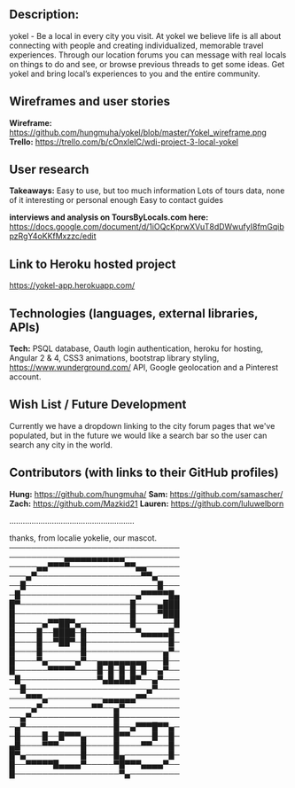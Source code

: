 ## Description:
yokel - Be a local in every city you visit.
At yokel we believe life is all about connecting with people and creating individualized, memorable travel experiences. Through our location forums you can message with real locals on things to do and see, or browse previous threads to get some ideas. Get yokel and bring local’s experiences to you and the entire community.

## Wireframes and user stories
**Wireframe:** https://github.com/hungmuha/yokel/blob/master/Yokel_wireframe.png
**Trello:** https://trello.com/b/cOnxleIC/wdi-project-3-local-yokel

## User research
**Takeaways:**
Easy to use, but too much information
Lots of tours data, none of it interesting or personal enough
Easy to contact guides

**interviews and analysis on ToursByLocals.com here:** https://docs.google.com/document/d/1iOQcKprwXVuT8dDWwufyI8fmGqibpzRgY4oKKfMxzzc/edit

## Link to Heroku hosted project
https://yokel-app.herokuapp.com/

## Technologies (languages, external libraries, APIs)
**Tech:** PSQL database, Oauth login authentication, heroku for hosting, Angular 2 & 4, CSS3 animations, bootstrap library styling, https://www.wunderground.com/ API, Google geolocation and a Pinterest account.

## Wish List / Future Development
Currently we have a dropdown linking to the city forum pages that we've populated, but in the future we would like a search bar so the user can search any city in the world.

## Contributors (with links to their GitHub profiles)
**Hung:** https://github.com/hungmuha/
**Sam:** https://github.com/samascher/
**Zach:** https://github.com/Mazkid21
**Lauren:** https://github.com/luluwelborn

........................................................

thanks, from localie yokelie, our mascot.
───────────────────────────────
──────────▄▄▄▄▄▄▄▄▄▄▄──────────
─────▄▄▀▀▀▀──────────▀▀▄▄──────
───▄▀───────────────────▀▀▄────
──█────────────────────────█───
─█─────────────────────▄▀▀▀▀▀█▄
█▀────────────────────█────▄███
█─────────────────────█────▀███
█─────▄▀▀██▀▄─────────█───────█
█────█──████─█─────────▀▄▄▄▄▄█─
█────█──▀██▀─█───────────────█─
█────█───────█──────────────▄▀─
█────▀▄─────▄▀──▄▄▄▄▄▄▄▄▄───█──
█──────▀▀▀▀▀────█─█─█─█─█──▄▀──
─█──────────────▀▄█▄█▄█▀──▄▀───
──█──────────────────────▄▀────
───▀▀▀▄──────────▄▄▄▄▄▄▀▀──────
────▄▀─────────▀▀──▄▀──────────
──▄▀───────────────█───────────
─▄▀────────────────█──▄▀▀▀█▀▀▄─
─█────█──█▀▀▀▄─────█▀▀────█──█─
▄█────▀▀▀────█─────█────▀▀───█─
█▀▄──────────█─────█▄────────█─
█──▀▀▀▀▀█▄▄▄▄▀─────▀█▀▀▀▄▄▄▄▀──
█───────────────────▀▄─────────






